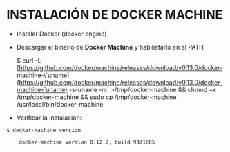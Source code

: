 # INSTALACIÓN DE DOCKER MACHINE

* Instalar Docker \(docker engine\)

* Descargar el binario de **Docker Machine** y habiliatarlo en el PATH

  $ curl -L [https://github.com/docker/machine/releases/download/v0.13.0/docker-machine-\`uname](https://github.com/docker/machine/releases/download/v0.13.0/docker-machine-`uname) -s-uname -m\` &gt;/tmp/docker-machine && chmod +x /tmp/docker-machine && sudo cp /tmp/docker-machine /usr/local/bin/docker-machine

* Verificar la Instalación:

```
$ docker-machine version

    docker-machine version 0.12.2, build 9371605
```



